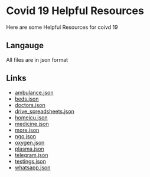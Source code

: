 
# Covid 19 Helpful Resources

Here are some Helpful Resources for coivd 19


## Langauge

All files are in json format

  
## Links

- [ambulance.json](https://coolmangamer786.github.io/covid19resources/ambulance.json)
- [beds.json](https://coolmangamer786.github.io/covid19resources/beds.json)
- [doctors.json](https://coolmangamer786.github.io/covid19resources/doctors.json)
- [drive_spreadsheets.json](https://coolmangamer786.github.io/covid19resources/drive_spreadsheets.json)
- [homeicu.json](https://coolmangamer786.github.io/covid19resources/homeicu.json)
- [medicine.json](https://coolmangamer786.github.io/covid19resources/medicine.json)
- [more.json](https://github.com/matiassingers/more.json)
- [ngo.json](https://github.com/matiassingers/ngo.json)
- [oxygen.json](https://github.com/matiassingers/oxygen.json)
- [plasma.json](https://github.com/matiassingers/plasma.json)
- [telegram.json](https://github.com/matiassingers/telegram.json)
- [testings.json](https://github.com/matiassingers/testings.json)
- [whatsapp.json](https://github.com/matiassingers/whatsapp.json)
